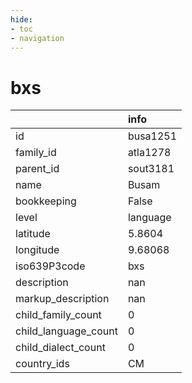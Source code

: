 ```yaml
---
hide:
- toc
- navigation
---
```

# bxs
|                      | info     |
|:---------------------|:---------|
| id                   | busa1251 |
| family_id            | atla1278 |
| parent_id            | sout3181 |
| name                 | Busam    |
| bookkeeping          | False    |
| level                | language |
| latitude             | 5.8604   |
| longitude            | 9.68068  |
| iso639P3code         | bxs      |
| description          | nan      |
| markup_description   | nan      |
| child_family_count   | 0        |
| child_language_count | 0        |
| child_dialect_count  | 0        |
| country_ids          | CM       |